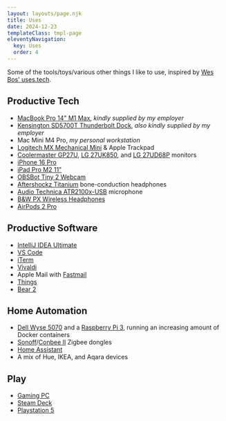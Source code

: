 ```yaml
---
layout: layouts/page.njk
title: Uses
date: 2024-12-23
templateClass: tmpl-page
eleventyNavigation:
  key: Uses
  order: 4
---
```


Some of the tools/toys/various other things I like to use, inspired by [Wes Bos' uses.tech](https://uses.tech/).

## Productive Tech

* [MacBook Pro 14" M1 Max](https://en.wikipedia.org/wiki/MacBook_Pro_(Apple_silicon)#Fifth_generation_(Thick_Unibody),_2021), _kindly supplied by my employer_
* [Kensington SD5700T Thunderbolt Dock](https://www.kensington.com/en-gb/p/products/connectivity/laptop-docks-usb-accessories/sd5700t-thunderbolt-4-dual-4k-docking-station-with-90w-power-delivery/), _also kindly supplied by my employer_
* Mac Mini M4 Pro, _my personal workstation_
* [Logitech MX Mechanical Mini](https://www.logitech.com/en-gb/products/keyboards/mx-mechanical-mini.html) & Apple Trackpad
* [Coolermaster GP27U](https://www.coolermaster.com/en-gb/products/tempest-gp27u/), [LG 27UK850](https://www.lg.com/uk/monitors/lg-27UK850), and [LG 27UD68P](https://www.lg.com/uk/monitors/lg-27UD68P) monitors
* [iPhone 16 Pro](https://en.wikipedia.org/wiki/IPhone_16_Pro)
* [iPad Pro M2 11"](https://en.wikipedia.org/wiki/IPad_Pro_(6th_generation))
* [OBSBot Tiny 2 Webcam](https://www.obsbot.com/obsbot-tiny-2-4k-webcam)
* [Aftershockz Titanium](https://shokz.com/blogs/news/titanium-discontinued-everything-you-need-to-know) bone-conduction headphones
* [Audio Technica ATR2100x-USB](https://www.audio-technica.com/en-gb/atr2100x-usb) microphone
* [B&W PX Wireless Headphones](https://www.rtings.com/headphones/reviews/bowers-wilkins/px-wireless)
* [AirPods 2 Pro](https://www.apple.com/uk/airpods-pro/)

## Productive Software

* [IntelliJ IDEA Ultimate](https://www.jetbrains.com/idea/)
* [VS Code](https://code.visualstudio.com/)
* [iTerm](https://iterm2.com/)
* [Vivaldi](https://vivaldi.com/)
* Apple Mail with [Fastmail](https://www.fastmail.com/)
* [Things](https://culturedcode.com/things/)
* [Bear 2](https://bear.app/)

## Home Automation

* [Dell Wyse 5070](https://www.parkytowers.me.uk/thin/wyse/5070/) and a [Raspberry Pi 3](https://en.wikipedia.org/wiki/Raspberry_Pi), running an increasing amount of Docker containers
* [Sonoff](https://sonoff.tech/product/gateway-and-sensors/sonoff-zigbee-3-0-usb-dongle-plus-e/)/[Conbee II](https://www.phoscon.de/en/conbee2) Zigbee dongles
* [Home Assistant](https://www.home-assistant.io/)
* A mix of Hue, IKEA, and Aqara devices

## Play

* [Gaming PC](https://uk.pcpartpicker.com/user/mostly-harmless/saved/#view=NZd4sY)
* [Steam Deck](https://www.steamdeck.com/en/)
* [Playstation 5](https://www.playstation.com/en-gb/ps5/)
